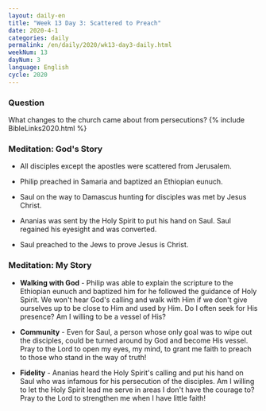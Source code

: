 ```yaml
---
layout: daily-en
title: "Week 13 Day 3: Scattered to Preach"
date: 2020-4-1 
categories: daily
permalink: /en/daily/2020/wk13-day3-daily.html
weekNum: 13
dayNum: 3
language: English
cycle: 2020
---
```


### Question     
What changes to the church came about from persecutions?
{% include BibleLinks2020.html %} 

### Meditation: God's Story   
+ All disciples except the apostles were scattered from Jerusalem. 

+ Philip preached in Samaria and baptized an Ethiopian eunuch. 

+ Saul on the way to Damascus hunting for disciples was met by Jesus Christ. 

+ Ananias was sent by the Holy Spirit to put his hand on Saul. Saul regained his eyesight and was converted. 

+ Saul preached to the Jews to prove Jesus is Christ. 

### Meditation: My Story   
+ **Walking with God** - Philip was able to explain the scripture to the Ethiopian eunuch and baptized him for he followed the guidance of Holy Spirit. We won't hear God's calling and walk with Him if we don't give ourselves up to be close to Him and used by Him. Do I often seek for His presence? Am I willing to be a vessel of His? 

+ **Community** - Even for Saul, a person whose only goal was to wipe out the disciples, could be turned around by God and become His vessel. Pray to the Lord to open my eyes, my mind, to grant me faith to preach to those who stand in the way of truth! 

+ **Fidelity** - Ananias heard the Holy Spirit's calling and put his hand on Saul who was infamous for his persecution of the disciples. Am I willing to let the Holy Spirit lead me serve in areas I don't have the courage to? Pray to the Lord to strengthen me when I have little faith! 
